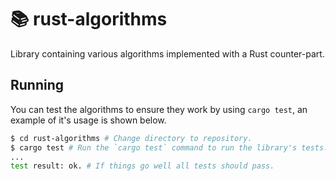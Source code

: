 # **📚 rust-algorithms**
Library containing various algorithms implemented with a Rust counter-part.
## **Running**
You can test the algorithms to ensure they work by using `cargo test`, an example of it's usage is shown below.
```bash
$ cd rust-algorithms # Change directory to repository.
$ cargo test # Run the `cargo test` command to run the library's tests.
...
test result: ok. # If things go well all tests should pass.
```
